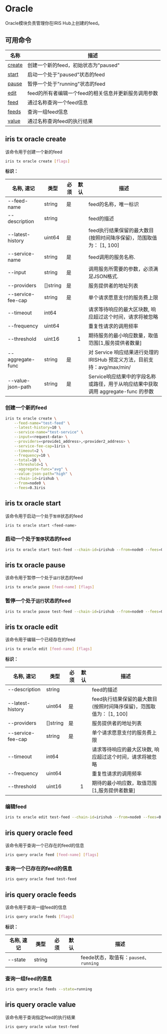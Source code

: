 # Oracle

Oracle模块负责管理你在IRIS Hub上创建的feed。

## 可用命令

| 名称                              | 描述                                                 |
| --------------------------------- | ---------------------------------------------------- |
| [create](#iris-tx-oracle-create)  | 创建一个新的feed，初始状态为"paused"                 |
| [start](#iris-tx-oracle-start)    | 启动一个处于"paused"状态的feed                       |
| [pause](#iris-tx-oracle-pause)    | 暂停一个处于"running"状态的feed                      |
| [edit](#iris-tx-oracle-edit)      | feed的所有者编辑一个feed的相关信息并更新服务调用参数 |
| [feed](#iris-query-oracle-feed)   | 通过名称查询一个feed信息                             |
| [feeds](#iris-query-oracle-feeds) | 查询一组feed信息                                     |
| [value](#iris-query-oracle-value) | 通过名称查询feed的执行结果                           |

## iris tx oracle create

该命令用于创建一个新的feed

```bash
iris tx oracle create [flags]
```

**标识：**

| 名称, 速记        | 类型     | 必须 | 默认 | 描述                                                                              |
| ----------------- | -------- | ---- | ---- | --------------------------------------------------------------------------------- |
| --feed-name       | string   | 是   |      | feed的名称，唯一标识                                                              |
| --description     | string   |      |      | feed的描述                                                                        |
| --latest-history  | uint64   | 是   |      | feed执行结果保留的最大数目(按照时间降序保留)，范围取值为： [1, 100]               |
| --service-name    | string   | 是   |      | feed调用的服务名称.                                                               |
| --input           | string   | 是   |      | 调用服务所需要的参数，必须满足JSON格式.                                           |
| --providers       | []string | 是   |      | 服务提供者的地址列表                                                              |
| --service-fee-cap | string   | 是   |      | 单个请求愿意支付的服务费上限                                                      |
| --timeout         | int64    |      |      | 请求等待响应的最大区块数, 响应超过这个时间，请求将被忽略                          |
| --frequency       | uint64   |      |      | 重复性请求的调用频率                                                              |
| --threshold       | uint16   |      | 1    | 期待服务的最小响应数量，取值范围[1,服务提供者数量]                                |
| --aggregate-func  | string   | 是   |      | 对 Service 响应结果进行处理的 IRISHub 预定义方法，目前支持：avg/max/min/          |
| --value-json-path | string   | 是   |      | Service响应结果中的字段名称或路径，用于从响应结果中获取调用 aggregate-func 的参数 |

### 创建一个新的feed

```bash
iris tx oracle create \
    --feed-name="test-feed" \
    --latest-history=10 \
    --service-name="test-service" \
    --input=<request-data> \
    --providers=<provide1_address>,<provider2_address> \
    --service-fee-cap=1iris \
    --timeout=2 \
    --frequency=10 \
    --total=10 \
    --threshold=1 \
    --aggregate-func="avg" \
    --value-json-path="high" \
    --chain-id=irishub \
    --from=node0 \
    --fees=0.3iris
```

## iris tx oracle start

该命令用于启动一个处于`暂停`状态的feed

```bash
iris tx oracle start <feed-name>
```

### 启动一个处于`暂停`状态的feed

```bash
iris tx oracle start test-feed --chain-id=irishub --from=node0 --fees=0.3iris
```

## iris tx oracle pause

该命令用于暂停一个处于`运行`状态的feed

```bash
iris tx oracle pause [feed-name] [flags]
```

### 暂停一个处于`运行`状态的feed

```bash
iris tx oracle pause test-feed --chain-id=irishub --from=node0 --fees=0.3iris
```

## iris tx oracle edit

该命令用于编辑一个已经存在的feed

```bash
iris tx oracle edit [feed-name] [flags]
```

**标识：**

| 名称, 速记        | 类型     | 必须 | 默认 | 描述                                                                |
| ----------------- | -------- | ---- | ---- | ------------------------------------------------------------------- |
| --description     | string   |      |      | feed的描述                                                          |
| --latest-history  | uint64   | 是   |      | feed执行结果保留的最大数目(按照时间降序保留)，范围取值为： [1, 100] |
| --providers       | []string | 是   |      | 服务提供者的地址列表                                                |
| --service-fee-cap | string   | 是   |      | 单个请求愿意支付的服务费上限                                        |
| --timeout         | int64    |      |      | 请求等待响应的最大区块数, 响应超过这个时间，请求将被忽略            |
| --frequency       | uint64   |      |      | 重复性请求的调用频率                                                |
| --threshold       | uint16   |      | 1    | 期待的最小响应数，取值范围[1,服务提供者数量]                        |

### 编辑feed

```bash
iris tx oracle edit test-feed --chain-id=irishub --from=node0 --fees=0.3iris --latest-history=5
```

## iris query oracle feed

该命令用于查询一个已存在的feed的信息

```bash
iris query oracle feed [feed-name] [flags]
```

### 查询一个已存在的feed的信息

```bash
iris query oracle feed test-feed
```

## iris query oracle feeds

该命令用于查询一组feed的信息

```bash
iris query oracle feeds [flags]
```

**标识：**

| 名称, 速记 | 类型   | 必须 | 默认 | 描述                                   |
| ---------- | ------ | ---- | ---- | -------------------------------------- |
| --state    | string |      |      | feede状态，取值有：`paused`、`running` |

### 查询一组feed的信息

```bash
iris query oracle feeds --state=running
```

## iris query oracle value

该命令用于查询指定feed的执行结果

```bash
iris query oracle value test-feed
```
